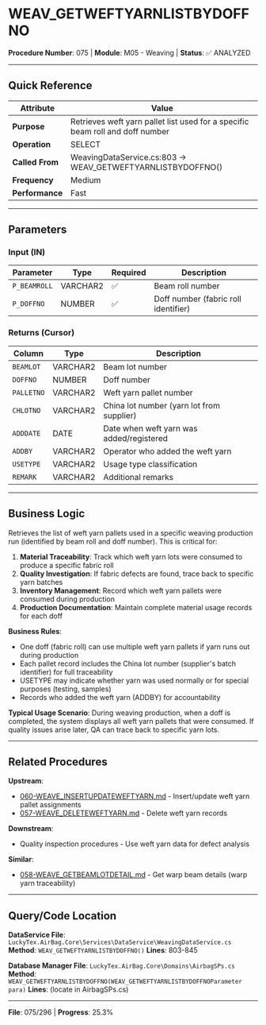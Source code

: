 # WEAV_GETWEFTYARNLISTBYDOFFNO

**Procedure Number**: 075 | **Module**: M05 - Weaving | **Status**: ✅ ANALYZED

---

## Quick Reference

| Attribute | Value |
|-----------|-------|
| **Purpose** | Retrieves weft yarn pallet list used for a specific beam roll and doff number |
| **Operation** | SELECT |
| **Called From** | WeavingDataService.cs:803 → WEAV_GETWEFTYARNLISTBYDOFFNO() |
| **Frequency** | Medium |
| **Performance** | Fast |

---

## Parameters

### Input (IN)

| Parameter | Type | Required | Description |
|-----------|------|----------|-------------|
| `P_BEAMROLL` | VARCHAR2 | ✅ | Beam roll number |
| `P_DOFFNO` | NUMBER | ✅ | Doff number (fabric roll identifier) |

### Returns (Cursor)

| Column | Type | Description |
|--------|------|-------------|
| `BEAMLOT` | VARCHAR2 | Beam lot number |
| `DOFFNO` | NUMBER | Doff number |
| `PALLETNO` | VARCHAR2 | Weft yarn pallet number |
| `CHLOTNO` | VARCHAR2 | China lot number (yarn lot from supplier) |
| `ADDDATE` | DATE | Date when weft yarn was added/registered |
| `ADDBY` | VARCHAR2 | Operator who added the weft yarn |
| `USETYPE` | VARCHAR2 | Usage type classification |
| `REMARK` | VARCHAR2 | Additional remarks |

---

## Business Logic

Retrieves the list of weft yarn pallets used in a specific weaving production run (identified by beam roll and doff number). This is critical for:

1. **Material Traceability**: Track which weft yarn lots were consumed to produce a specific fabric roll
2. **Quality Investigation**: If fabric defects are found, trace back to specific yarn batches
3. **Inventory Management**: Record which weft yarn pallets were consumed during production
4. **Production Documentation**: Maintain complete material usage records for each doff

**Business Rules**:
- One doff (fabric roll) can use multiple weft yarn pallets if yarn runs out during production
- Each pallet record includes the China lot number (supplier's batch identifier) for full traceability
- USETYPE may indicate whether yarn was used normally or for special purposes (testing, samples)
- Records who added the weft yarn (ADDBY) for accountability

**Typical Usage Scenario**: During weaving production, when a doff is completed, the system displays all weft yarn pallets that were consumed. If quality issues arise later, QA can trace back to specific yarn lots.

---

## Related Procedures

**Upstream**:
- [060-WEAVE_INSERTUPDATEWEFTYARN.md](./060-WEAVE_INSERTUPDATEWEFTYARN.md) - Insert/update weft yarn pallet assignments
- [057-WEAVE_DELETEWEFTYARN.md](./057-WEAVE_DELETEWEFTYARN.md) - Delete weft yarn records

**Downstream**:
- Quality inspection procedures - Use weft yarn data for defect analysis

**Similar**:
- [058-WEAVE_GETBEAMLOTDETAIL.md](./058-WEAVE_GETBEAMLOTDETAIL.md) - Get warp beam details (warp yarn traceability)

---

## Query/Code Location

**DataService File**: `LuckyTex.AirBag.Core\Services\DataService\WeavingDataService.cs`
**Method**: `WEAV_GETWEFTYARNLISTBYDOFFNO()`
**Lines**: 803-845

**Database Manager File**: `LuckyTex.AirBag.Core\Domains\AirbagSPs.cs`
**Method**: `WEAV_GETWEFTYARNLISTBYDOFFNO(WEAV_GETWEFTYARNLISTBYDOFFNOParameter para)`
**Lines**: (locate in AirbagSPs.cs)

---

**File**: 075/296 | **Progress**: 25.3%
